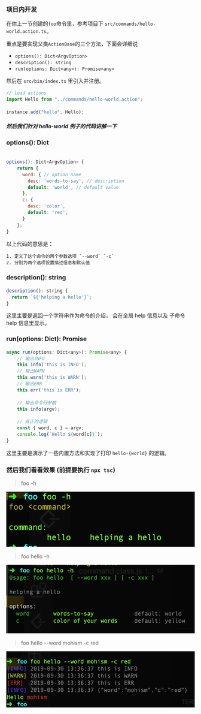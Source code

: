 ### 项目内开发

在你上一节创建的`foo`命令里，参考项目下 `src/commands/hello-world.action.ts`。

重点是要实现父类`ActionBase`的三个方法，下面会详细说

- `options(): Dict<ArgvOption>`
- `description(): string`
- `run(options: Dict<any>): Promise<any>`

然后在 `src/bin/index.ts` 里引入并注册。

```javascript
// load actions
import Hello from "../commands/hello-world.action";

instance.add("hello", Hello);
```

##### 然后我们针对 hello-world 例子的代码讲解一下

### options(): Dict<ArgvOption>

```javascript

options(): Dict<ArgvOption> {
	return {
	  word: { // option name
	    desc: 'words-to-say', // description
	    default: 'world', // default value
	  },
	  c: {
		desc: 'color',
		default: 'red',
	  }
	};
}

```

以上代码的意思是：

    1. 定义了这个命令的两个参数选项 `--word` `-c`
    2. 分别为两个选项设置描述信息和默认值

### description(): string

```javascript
description(): string {
  return `${'helping a hello'}`;
}
```

这里主要是返回一个字符串作为命令的介绍，
会在全局 help 信息以及 子命令 help 信息里显示。

### run(options: Dict<any>): Promise<any>

```javascript
async run(options: Dict<any>): Promise<any> {
	// 输出INFO
	this.info('this is INFO');
	// 输出WARN
	this.warn('this is WARN');
	// 输出ERR
	this.err('this is ERR');

	// 输出命令行参数
	this.info(argv);

	// 真正的逻辑
	const { word, c } = argv;
	console.log(`Hello ${word[c]}`);
}
```

这里主要是演示了一些内置方法和实现了打印 `hello-{world}` 的逻辑。

### 然后我们看看效果 (前提要执行 `npx tsc`)

> foo -h

![](../../assets/1.png)

> foo hello -h

![](../../assets/2.png)

> foo hello --word mohism -c red

![](../../assets/3.png)

